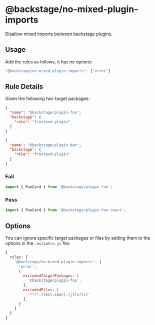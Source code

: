 # @backstage/no-mixed-plugin-imports

Disallow mixed imports between backstage plugins.

## Usage

Add the rules as follows, it has no options:

```js
"@backstage/no-mixed-plugin-imports": ["error"]
```

## Rule Details

Given the following two target packages:

```json
{
  "name": "@backstage/plugin-foo",
  "backstage": {
    "role": "frontend-plugin"
  }
}
```

```json
{
  "name": "@backstage/plugin-bar",
  "backstage": {
    "role": "frontend-plugin"
  }
}
```

### Fail

```ts
import { FooCard } from '@backstage/plugin-foo';
```

### Pass

```ts
import { FooCard } from '@backstage/plugin-foo-react';
```

## Options

You can ignore specific target packages or files by adding them to the options in the `.eslintrc.js` file:

```js
{
  rules: {
    '@backstage/no-mixed-plugin-imports': [
      'error',
      {
        excludedTargetPackages: [
          '@backstage/plugin-foo',
        ],
        excludedFiles: [
          '**/*.{test,spec}.[jt]s?(x)'
        ],
      }
    ]
  }
}
```
